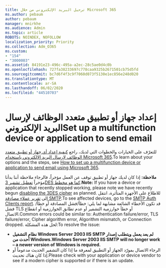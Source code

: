 ```yaml
---
title: ترحيل البريد الإلكتروني من خلال Microsoft 365
ms.author: pebaum
author: pebaum
manager: mnirkhe
ms.audience: Admin
ms.topic: article
ROBOTS: NOINDEX, NOFOLLOW
localization_priority: Priority
ms.collection: Adm_O365
ms.custom:
- "154"
- "3000003"
ms.assetid: 84191e23-496c-495a-a2ec-28c5ae0d4c0b
ms.openlocfilehash: 727fa38233697c778caa9325b2671501cb75d5fd
ms.sourcegitcommit: bc7d6f4f3c9f7060d073f5130e1ec856e248d020
ms.translationtype: MT
ms.contentlocale: ar-SA
ms.lasthandoff: 06/02/2020
ms.locfileid: "44510703"
---
```

# <a name="set-up-a-multifunction-device-or-application-to-send-email"></a><span data-ttu-id="82ab7-102">إعداد جهاز أو تطبيق متعدد الوظائف لإرسال البريد الإلكتروني</span><span class="sxs-lookup"><span data-stu-id="82ab7-102">Set up a multifunction device or application to send email</span></span>

<span data-ttu-id="82ab7-103">للتعرّف على الخيارات والخطوات التي لديك، راجع [كيفية إعداد أي جهاز أو تطبيق متعدد الوظائف لإرسال البريد الإلكتروني باستخدام Microsoft 365](https://docs.microsoft.com/Exchange/mail-flow-best-practices/how-to-set-up-a-multifunction-device-or-application-to-send-email-using-office-3).</span><span class="sxs-lookup"><span data-stu-id="82ab7-103">To learn about your options and the steps, see [How to set up a multifunction device or application to send email using Microsoft 365](https://docs.microsoft.com/Exchange/mail-flow-best-practices/how-to-set-up-a-multifunction-device-or-application-to-send-email-using-office-3).</span></span>
  
<span data-ttu-id="82ab7-104">**ملاحظة:** إذا كان لديك جهاز أو تطبيق توقف عن العمل مؤخراً، فالرجاء ملاحظة أننا بدأنا مؤخراً [تعطيل تشفير 3DES كما هو مخطط](https://docs.microsoft.com/microsoft-365/compliance/technical-reference-details-about-encryption).</span><span class="sxs-lookup"><span data-stu-id="82ab7-104">**Note:** If you have a device or application that recently stopped working, please note we have recently begun [disabling the 3DES cipher](https://docs.microsoft.com/microsoft-365/compliance/technical-reference-details-about-encryption) as planned.</span></span> <span data-ttu-id="82ab7-105">للاطلاع على الأجهزة المتأثرة، انتقل إلى [تقرير عملاء مصادقة SMTP](https://protection.office.com/mailflow/dashboard).</span><span class="sxs-lookup"><span data-stu-id="82ab7-105">To see affected devices, go to the [SMTP Auth Clients report](https://protection.office.com/mailflow/dashboard).</span></span> <span data-ttu-id="82ab7-106">قد تكون الأخطاء الشائعة مشابهة لما يلي: خطأ/فشل المصادقة أو خطأ/فشل TLS أو خطأ خوارزمية التشفير أو عدم تطابق الخوارزمية أو انقطاع الاتصال.</span><span class="sxs-lookup"><span data-stu-id="82ab7-106">Common errors could be similar to: Authentication failure/error, TLS failure/error, Cipher algorithm error, Algorithm mismatch, or Connection dropped.</span></span> <span data-ttu-id="82ab7-107">لحل هذه المشكلة:</span><span class="sxs-lookup"><span data-stu-id="82ab7-107">To resolve the issue:</span></span>
 - <span data-ttu-id="82ab7-108">**نظام التشغيل Windows Server 2003 IIS SMTP لم يعد يعمل ويتطلب إصدار أحدث من Windows.**</span><span class="sxs-lookup"><span data-stu-id="82ab7-108">**Windows Server 2003 IIS SMTP will no longer work – a newer version of Windows is required.**</span></span>  
 - <span data-ttu-id="82ab7-109">الرجاء الاتصال بمورّد الجهاز أو التطبيق لمعرفة ما إذا كان التشفير الحديث مدعوماً أو إذا كان هناك تحديث.</span><span class="sxs-lookup"><span data-stu-id="82ab7-109">Please check with your application or device vendor to see if a modern cipher is supported or if there is an update.</span></span>

